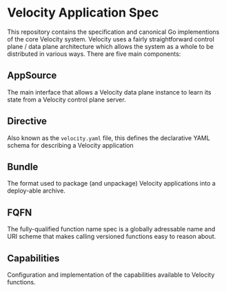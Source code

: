 # Velocity Application Spec

This repository contains the specification and canonical Go implementions of the core Velocity system. Velocity uses a fairly straightforward control plane / data plane architecture which allows the system as a whole to be distributed in various ways. There are five main components:

## AppSource
The main interface that allows a Velocity data plane instance to learn its state from a Velocity control plane server.

## Directive
Also known as the `velocity.yaml` file, this defines the declarative YAML schema for describing a Velocity application

## Bundle
The format used to package (and unpackage) Velocity applications into a deploy-able archive.

## FQFN
The fully-qualified function name spec is a globally adressable name and URI scheme that makes calling versioned functions easy to reason about.

## Capabilities
Configuration and implementation of the capabilities available to Velocity functions.